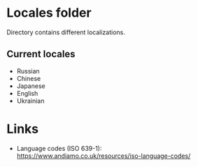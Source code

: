 # Locales folder
Directory contains different localizations.

## Current locales
- Russian
- Chinese
- Japanese
- English
- Ukrainian

# Links
- Language codes (ISO 639-1): https://www.andiamo.co.uk/resources/iso-language-codes/